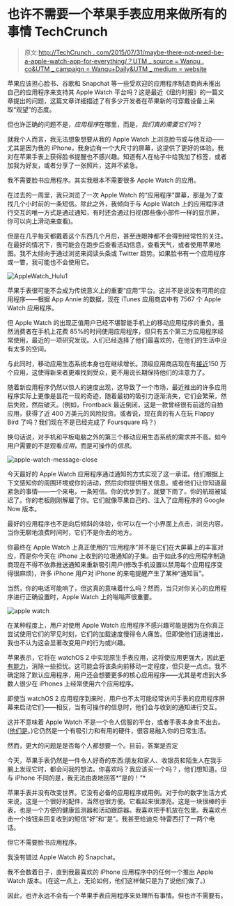 # 也许不需要一个苹果手表应用来做所有的事情 TechCrunch

> 原文:[http://TechCrunch . com/2015/07/31/maybe-there-not-need-be-a-apple-watch-app-for-everything/？UTM _ source = Wanqu . co&UTM _ campaign = Wanqu+Daily&UTM _ medium = website](http://techcrunch.com/2015/07/31/maybe-there-doesnt-need-to-be-an-apple-watch-app-for-everything/?utm_source=wanqu.co&utm_campaign=Wanqu+Daily&utm_medium=website)

苹果应该担心脸书、谷歌和 Snapchat 等一些受欢迎的应用程序制造商尚未推出自己的应用程序来支持其 Apple Watch 平台吗？这是最近《纽约时报》的一篇文章提出的问题，这篇文章详细描述了有多少开发者在苹果新的可穿戴设备上采取“观望”的态度。

但也许正确的问题不是，*应用程序*在哪里，而是，*我们真的需要它们吗*？

就我个人而言，我无法想象想要从我的 Apple Watch 上浏览脸书或与他互动——尤其是因为我的 iPhone，我身边有一个大尺寸的屏幕，这提供了更好的体验。我对在苹果手表上获得脸书提醒也不感兴趣。知道有人在帖子中给我加了标签，或者加我为好友，或者分享了一张照片，这并不紧急。

我不需要脸书应用程序。其实我根本不需要很多 Apple Watch 的应用。

在过去的一周里，我只浏览了一次 Apple Watch 的“应用程序”屏幕，那是为了查找几个小时前的一条短信。除此之外，我倾向于与 Apple Watch 上的应用程序进行交互的唯一方式是通过通知，有时还会通过扫视(那些像小部件一样的显示屏，你可以向上滑动来查看)。

但是在几乎每天都戴着这个东西几个月后，甚至连眼神都不会得到经常性的关注。在最好的情况下，我可能会在跑步后查看活动信息，查看天气，或者使用苹果地图。我不太倾向于通过浏览来阅读头条或 Twitter 趋势。如果脸书有一个应用程序或一瞥，我可能也不会使用它。

![AppleWatch_Hulu1](../Images/f7514dd43e7ad6c9537ee5633012c79a.png)

苹果手表很可能不会成为传统意义上的重要“应用”平台。这并不是说没有可用的应用程序——根据 App Annie 的数据，现在 iTunes 应用商店中有 7567 个 Apple Watch 应用程序。

但 Apple Watch 的出现正值用户已经不堪智能手机上的移动应用程序的重负。虽然消费者在手机上花费 85%的时间使用应用程序，但只有五个第三方应用程序经常使用，最近的一项研究发现。人们已经选择了他们最喜欢的，在他们的生活中没有太多的空间。

与此同时，移动应用生态系统本身也在继续增长。顶级应用商店现在有[接近](http://www.statista.com/statistics/276623/number-of-apps-available-in-leading-app-stores/)150 万个应用，这使得新来者更难找到受众，更不用说长期保持他们的注意力了。

随着新应用程序仍然以惊人的速度出现，这导致了一个市场，最近推出的许多应用程序实际上更像是昙花一现的奇迹，随着最初的吸引力逐渐消失，它们会繁荣，然后失败，然后破灭。(例如，Frontback 最近倒闭，这是一款曾经很有前途的自拍应用，获得了近 400 万美元的风险投资。或者说，现在真的有人在玩 Flappy Bird 了吗？我们现在不是已经完成了 Foursquare 吗？)

换句话说，对手机和平板电脑之外的第三个移动应用生态系统的需求并不高。如今用户需要的不是观看*应用*，而是可操作的*信息*。

![apple-watch-message-close](../Images/2c4970996d5714ad742ecaf1273a082d.png)

今天最好的 Apple Watch 应用程序通过通知的方式实现了这一承诺。他们根据上下文感知你的周围环境或你的活动，然后向你提供相关信息。或者他们让你知道最紧急的事情——一个来电，一条短信。你的优步到了。就要下雨了。你的航班被延迟了。你的老板刚刚解雇了你。它们就像苹果自己的、注入了应用程序的 Google Now 版本。

最好的应用程序也不是向后倾斜的体验，你可以在一个小界面上点击，浏览内容。当你无聊地浪费时间时，它们不是你去的地方。

你最终在 Apple Watch 上真正使用的“应用程序”并不是它们在大屏幕上的丰富对应，而是你今天在 iPhone 上收到的垃圾通知的子集。由于如此多的应用程序制造商现在不得不依靠推送通知来重新吸引用户(修改手机设置以禁用每个应用程序变得很麻烦)，许多 iPhone 用户对 iPhone 的来电提醒产生了某种“通知盲”。

当然，你的电话可能响了，但这真的意味着什么吗？然而，当只对你关心的应用程序进行正确设置时，Apple Watch 上的嗡嗡声很重要。

![apple watch](../Images/b14e5296a92f3f5c27abdc5b331e9fb2.png)

在某种程度上，用户对使用 Apple Watch 应用程序不感兴趣可能是因为在你真正尝试使用它们的罕见时刻，它们的加载速度慢得令人痛苦。但即使他们迅速推出，我也不认为这会显著改变用户的行为或兴趣。

苹果表示，它将在 watchOS 2 中实现原生手表应用，这将使应用更强大，因此[更有能力](https://beta.techcrunch.com/2015/06/10/5-great-things-apple-watch-apps-will-be-able-to-do-in-watchos-2/#.s2agxy:SPkY)，消除一些担忧。这可能会将该条向前移动一定程度，但只是一点点。我不确定除了默认应用程序，用户还会想要更多的核心应用程序——尤其是考虑到大多数人很少在 iPhones 上经常使用六个应用程序。

即使当 watchOS 2 应用程序到来时，用户也不太可能经常访问手表的应用程序屏幕来启动它们——相反，当有可操作的信息时，他们会与收到的通知进行交互。

这并不意味着 Apple Watch 不是一个令人信服的平台，或者手表本身卖不出去。([他们是](https://beta.techcrunch.com/2015/07/21/what-we-know-about-apple-watch-sales/)。)它仍然是一个有吸引力和有用的硬件，很容易融入你的日常生活。

然而，更大的问题是是否每个人都想要一个。目前，答案是否定

今天，苹果手表仍然是一件令人好奇的东西:朋友和家人、收银员和陌生人在我手腕上发现它时，都会问我的想法。你喜欢吗？我应该买一个吗？，他们想知道。但与 iPhone 不同的是，我无法由衷地回答*“是的！”*

苹果手表并没有改变世界。它没有必备的应用程序或用例。对于你的数字生活方式来说，这是一个很好的配件，当然也很方便。它看起来很漂亮。这是一块很棒的手表，也是一个方便的健康监测器和活动跟踪器。我喜欢把手机放在包里。我喜欢点击一个按钮来回复收到的短信“好”和“是”。我甚至给迪克·特雷西打了一两个电话。

但它不需要脸书应用程序。

我没有错过 Apple Watch 的 Snapchat。

我不会数着日子，直到我最喜欢的 iPhone 应用程序中的任何一个推出 Apple Watch 版本。(在这一点上，无论如何，他们这样做只是为了说他们做了。)

因此，也许永远不会有一个苹果手表应用程序来处理所有事情。但也许不需要有。